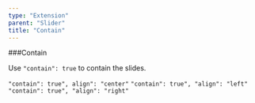 ```yaml
---
type: "Extension"
parent: "Slider"
title: "Contain"
---
```


###Contain

Use `"contain": true` to contain the slides.

`"contain": true", align": "center"` `"contain": true", "align": "left"` `"contain": true", "align": "right"`

<demo>
  <demovanilla src="inline/demo/slider/contain-center">
  </demovanilla>
</demo>

<demo>
  <demovanilla src="inline/demo/slider/contain-left">
  </demovanilla>
</demo>

<demo>
  <demovanilla src="inline/demo/slider/contain-right">
  </demovanilla>
</demo>
